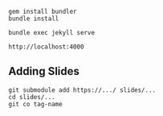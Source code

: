 
    gem install bundler
    bundle install

    bundle exec jekyll serve

    http://localhost:4000

## Adding Slides

    git submodule add https://.../ slides/...
    cd slides/...
    git co tag-name
